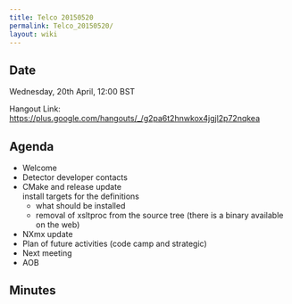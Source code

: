 ```yaml
---
title: Telco 20150520
permalink: Telco_20150520/
layout: wiki
---
```


Date
----

Wednesday, 20th April, 12:00 BST

Hangout Link:
<https://plus.google.com/hangouts/_/g2pa6t2hnwkox4jgjl2p72nqkea>

Agenda
------

-   Welcome
-   Detector developer contacts
-   CMake and release update  
    install targets for the definitions
    -   what should be installed
    -   removal of xsltproc from the source tree (there is a binary
        available on the web)
-   NXmx update
-   Plan of future activities (code camp and strategic)
-   Next meeting
-   AOB

Minutes
-------
